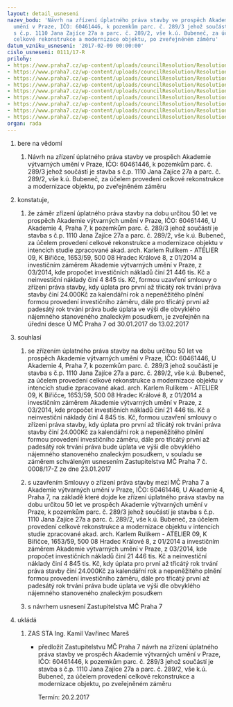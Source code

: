 ```yaml
---
layout: detail_usneseni
nazev_bodu: 'Návrh na zřízení úplatného práva stavby ve prospěch Akademie výtvarných
  umění v Praze, IČO: 60461446, k pozemkům parc. č. 289/3 jehož součástí je stavba
  s č.p. 1110 Jana Zajíce 27a a parc. č. 289/2, vše k.ú. Bubeneč, za účelem provedení
  celkové rekonstrukce a modernizace objektu, po zveřejněném záměru'
datum_vzniku_usneseni: '2017-02-09 00:00:00'
cislo_usneseni: 0111/17-R
prilohy:
- https://www.praha7.cz/wp-content/uploads/councilResolution/Resolutions/28819/export/01rV_AVU2017sml~164984.docx
- https://www.praha7.cz/wp-content/uploads/councilResolution/Resolutions/28819/export/02_AVU2017sml~164983.pdf
- https://www.praha7.cz/wp-content/uploads/councilResolution/Resolutions/28819/export/03_AVU2017sml~164982.pdf
- https://www.praha7.cz/wp-content/uploads/councilResolution/Resolutions/28819/export/04_AVU2017sml~164981.pdf
- https://www.praha7.cz/wp-content/uploads/councilResolution/Resolutions/28819/export/05_AVU2017sml~164980.pdf
- https://www.praha7.cz/wp-content/uploads/councilResolution/Resolutions/28819/export/06_AVU2017sml~164979.pdf
- https://www.praha7.cz/wp-content/uploads/councilResolution/Resolutions/28819/export/07_AVU2017sml~164978.docx
- https://www.praha7.cz/wp-content/uploads/councilResolution/Resolutions/28819/export/08_AVU2017sml~164976.pdf
- https://www.praha7.cz/wp-content/uploads/councilResolution/Resolutions/28819/export/export~296789.pdf
organ: rada
---
```

<ol id="urzList" class="urzList_view"><li id="" class="urzClass1"><span name="1">bere na vědomí</span><ol class="urzOlClass"><li style="text-align: left;" id="" class="urzClass2"><span><p>Návrh na zřízení úplatného práva stavby ve prospěch Akademie výtvarných umění v Praze, IČO: 60461446, k pozemkům parc. č. 289/3 jehož součástí je stavba s č.p. 1110 Jana Zajíce 27a a parc. č. 289/2, vše k.ú. Bubeneč, za účelem provedení celkové rekonstrukce a modernizace objektu, po zveřejněném záměru</p></span></li></ol></li><li id="" class="urzClass1"><span name="50">konstatuje,</span><ol class="urzOlClass"><li style="text-align: left;" id="" class="urzClass2"><span><p>že záměr zřízení úplatného práva stavby na dobu určitou 50 let ve prospěch Akademie výtvarných umění v Praze, IČO: 60461446, U Akademie 4, Praha 7, k pozemkům parc. č. 289/3 jehož součástí je stavba s č.p. 1110 Jana Zajíce 27a a parc. č. 289/2, vše k.ú. Bubeneč, za účelem provedení celkové rekonstrukce a modernizace objektu v intencích studie zpracované akad. arch. Karlem Rulíkem - ATELIER 09, K Biřičce, 1653/59, 500 08 Hradec Králové 8, z 01/2014 a investičním záměrem Akademie výtvarných umění v Praze, z 03/2014, kde propočet investičních nákladů činí 21 446 tis. Kč a neinvestiční náklady činí 4 845 tis. Kč, formou uzavření smlouvy o zřízení práva stavby, kdy úplata pro první až třicátý rok trvání práva stavby činí 24.000Kč za kalendářní rok a nepeněžitého plnění formou provedení investičního záměru, dále pro třicátý první až padesátý rok trvání práva bude úplata ve výši dle obvyklého nájemného stanoveného znaleckým posudkem, je zveřejněn na úřední desce Ú MČ Praha 7 od 30.01.2017 do 13.02.2017<br></p></span></li></ol></li><li id="" class="urzClass1"><span name="26">souhlasí</span><ol class="urzOlClass"><li style="text-align: left;" id="" class="urzClass2"><span><p>se zřízením úplatného práva stavby na dobu určitou 50 let ve prospěch Akademie výtvarných umění v Praze, IČO: 60461446, U Akademie 4, Praha 7, k pozemkům parc. č. 289/3 jehož součástí je stavba s č.p. 1110 Jana Zajíce 27a a parc. č. 289/2, vše k.ú. Bubeneč, za účelem provedení celkové rekonstrukce a modernizace objektu v intencích studie zpracované akad. arch. Karlem Rulíkem - ATELIER 09, K Biřičce, 1653/59, 500 08 Hradec Králové 8, z 01/2014 a investičním záměrem Akademie výtvarných umění v Praze, z 03/2014, kde propočet investičních nákladů činí 21 446 tis. Kč a neinvestiční náklady činí 4 845 tis. Kč, formou uzavření smlouvy o zřízení práva stavby, kdy úplata pro první až třicátý rok trvání práva stavby činí 24.000Kč za kalendářní rok a nepeněžitého plnění formou provedení investičního záměru, dále pro třicátý první až padesátý rok trvání práva bude úplata ve výši dle obvyklého nájemného stanoveného znaleckým posudkem, v souladu se záměrem schváleným usnesením Zastupitelstva MČ Praha 7 č. 0008/17-Z ze dne 23.01.2017<br></p></span></li><li style="text-align: left;" id="" class="urzClass2"><span><p>s uzavřením Smlouvy o zřízení práva stavby mezi MČ Praha 7 a Akademie výtvarných umění v Praze, IČO: 60461446, U Akademie 4, Praha 7, na základě které dojde ke zřízení úplatného práva stavby na dobu určitou 50 let ve prospěch Akademie výtvarných umění v Praze, k pozemkům parc. č. 289/3 jehož součástí je stavba s č.p. 1110 Jana Zajíce 27a a parc. č. 289/2, vše k.ú. Bubeneč, za účelem provedení celkové rekonstrukce a modernizace objektu v intencích studie zpracované akad. arch. Karlem Rulíkem - ATELIER 09, K Biřičce, 1653/59, 500 08 Hradec Králové 8, z 01/2014 a investičním záměrem Akademie výtvarných umění v Praze, z 03/2014, kde propočet investičních nákladů činí 21 446 tis. Kč a neinvestiční náklady činí 4 845 tis. Kč, kdy úplata pro první až třicátý rok trvání práva stavby činí 24.000Kč za kalendářní rok a nepeněžitého plnění formou provedení investičního záměru, dále pro třicátý první až padesátý rok trvání práva bude úplata ve výši dle obvyklého nájemného stanoveného znaleckým posudkem</p></span></li><li style="text-align: left;" id="" class="urzClass2"><span><p>s návrhem usnesení Zastupitelstva MČ Praha 7</p></span></li></ol></li><li class="urzClass1" id="urzUkoly"><span name="1">ukládá</span><ol class="urzOlClass"><li class="urzClass2"><span><p>ZAS STA Ing. Kamil Vavřinec Mareš</p></span><ul class="urzUlClass"><li class="urzClass3"><span><p>předložit Zastupitelstvu MČ Praha 7 návrh na zřízení úplatného práva stavby ve prospěch Akademie výtvarných umění v Praze, IČO: 60461446, k pozemkům parc. č. 289/3 jehož součástí je stavba s č.p. 1110 Jana Zajíce 27a a parc. č. 289/2, vše k.ú. Bubeneč, za účelem provedení celkové rekonstrukce a modernizace objektu, po zveřejněném záměru</p></span><span class="urzUkolTermin">  Termín:&nbsp;20.2.2017</span></li></ul></li></ol></li></ol>